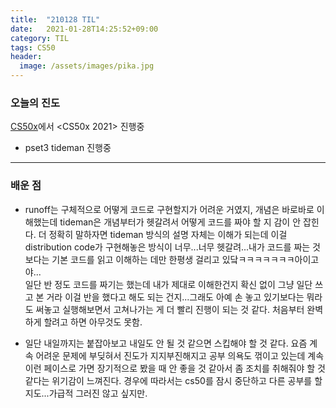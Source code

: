 ```yaml
---
title:  "210128 TIL"
date:   2021-01-28T14:25:52+09:00
category: TIL
tags: CS50
header:
  image: /assets/images/pika.jpg
---
```


<h3>오늘의 진도</h3>

[CS50x](https://cs50.harvard.edu/x/2021/)에서 <CS50x 2021> 진행중

 - pset3 tideman 진행중

<hr>

<h3>배운 점</h3>

 - runoff는 구체적으로 어떻게 코드로 구현할지가 어려운 거였지, 개념은 바로바로 이해했는데 tideman은 개념부터가 헷갈려서 어떻게 코드를 짜야 할 지 감이 안 잡힌다. 
 더 정확히 말하자면 tideman 방식의 설명 자체는 이해가 되는데 이걸 distribution code가 구현해놓은 방식이 너무...너무 헷갈려...내가 코드를 짜는 것보다는 기본 코드를 읽고 이해하는 
 데만 한평생 걸리고 있닼ㅋㅋㅋㅋㅋㅋㅋ아이고야...
 <br>일단 반 정도 코드를 짜기는 했는데 내가 제대로 이해한건지 확신 없이 그냥 일단 쓰고 본 거라 이걸 반을 했다고 해도 되는 건지...그래도 아예 손 놓고 있기보다는 뭐라도 써놓고 
 실행해보면서 고쳐나가는 게 더 빨리 진행이 되는 것 같다. 처음부터 완벽하게 할려고 하면 아무것도 못함.
 
 - 일단 내일까지는 붙잡아보고 내일도 안 될 것 같으면 스킵해야 할 것 같다. 요즘 계속 어려운 문제에 부딪혀서 진도가 지지부진해지고 공부 의욕도 꺾이고 있는데 계속 이런 페이스로 가면 
 장기적으로 봤을 때 안 좋을 것 같아서 좀 조치를 취해줘야 할 것 같다는 위기감이 느껴진다. 경우에 따라서는 cs50를 잠시 중단하고 다른 공부를 할 지도...가급적 그러진 않고 싶지만.